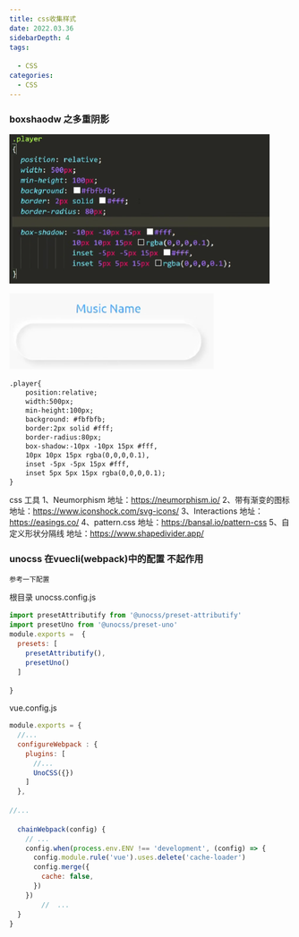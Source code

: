 ```yaml
---
title: css收集样式
date: 2022.03.36
sidebarDepth: 4
tags:

  - CSS
categories:
  - CSS
---
```


### boxshaodw 之多重阴影

![1648267687181](https://raw.githubusercontent.com/anchuanyuan/TuChuangForITX/main/images/202203/26/120807-247184.png)

![1648267696469](https://raw.githubusercontent.com/anchuanyuan/TuChuangForITX/main/images/202203/26/120817-177692.png)

```
.player{
    position:relative;
    width:500px;
    min-height:100px;
    background: #fbfbfb;
    border:2px solid #fff;
    border-radius:80px;
    box-shadow:-10px -10px 15px #fff,
    10px 10px 15px rgba(0,0,0,0.1),
    inset -5px -5px 15px #fff,
    inset 5px 5px 15px rgba(0,0,0,0.1);
}
```

css 工具
1、Neumorphism
地址：https://neumorphism.io/
2、带有渐变的图标
地址：https://www.iconshock.com/svg-icons/
3、Interactions
地址：https://easings.co/
4、pattern.css
地址：https://bansal.io/pattern-css
5、自定义形状分隔线
地址：https://www.shapedivider.app/

### unocss 在vuecli(webpack)中的配置 不起作用
	参考一下配置

根目录 unocss.config.js
```js
import presetAttributify from '@unocss/preset-attributify'
import presetUno from '@unocss/preset-uno'
module.exports =  {
  presets: [
    presetAttributify(),
    presetUno()
  ]

}
```
vue.config.js

```js
module.exports = {
  //...
  configureWebpack : {
    plugins: [
      //...
      UnoCSS({})
    ]
  },

//...

  chainWebpack(config) {
    // ...
    config.when(process.env.ENV !== 'development', (config) => {
      config.module.rule('vue').uses.delete('cache-loader')
      config.merge({
        cache: false,
      })
    })
		//  ...
  }
}

```
